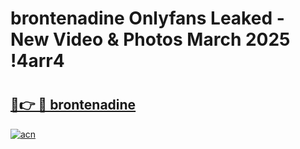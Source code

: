 # brontenadine Onlyfans Leaked - New Video & Photos March 2025 !4arr4

# <h2><a href="https://goejxe.iuczelnia.edu.pl?title=brontenadine&ref=4arr4">🔗👉 🔴 brontenadine</a></h2>

[![acn](https://github.com/user-attachments/assets/0f9c940e-d8b0-45ae-aac7-cd30a18b3e1c)](https://goejxe.iuczelnia.edu.pl?title=brontenadine&ref=4arr4)

